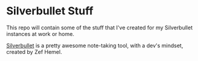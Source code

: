 # Silverbullet Stuff

This repo will contain some of the stuff that I've created for my Silverbullet instances at work or home.

[Silverbullet](https://silverbullet.md) is a pretty awesome note-taking tool, with a dev's mindset, created by Zef Hemel.